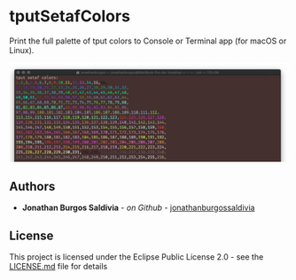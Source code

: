 # tputSetafColors
 Print the full palette of tput colors to Console or Terminal app (for macOS or Linux).

![Image description](https://github.com/jonathanburgossaldivia/tputSetafColors/blob/master/tput_terminal.png)

## Authors

* **Jonathan Burgos Saldivia** - *on Github* - [jonathanburgossaldivia](https://github.com/jonathanburgossaldivia)

## License

This project is licensed under the Eclipse Public License 2.0 - see the [LICENSE.md](LICENSE.md) file for details
